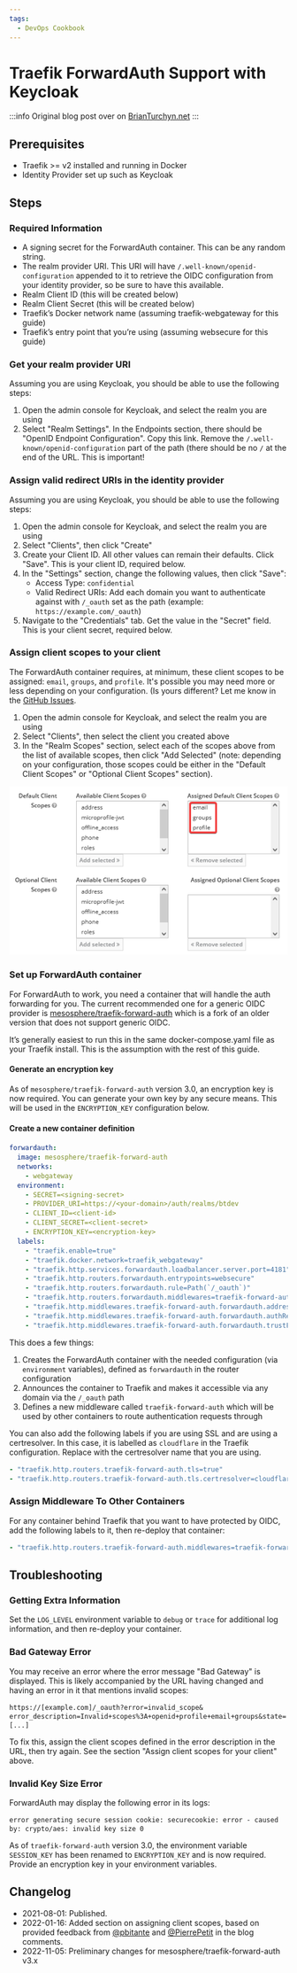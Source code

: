 ```yaml
---
tags:
  - DevOps Cookbook
---
```


# Traefik ForwardAuth Support with Keycloak

:::info Original blog post over on
[BrianTurchyn.net](https://brianturchyn.net/traefik-forwardauth-support-with-keycloak/)
:::

## Prerequisites

- Traefik >= v2 installed and running in Docker
- Identity Provider set up such as Keycloak

## Steps

### Required Information

- A signing secret for the ForwardAuth container. This can be any random string.
- The realm provider URI. This URI will have `/.well-known/openid-configuration`
  appended to it to retrieve the OIDC configuration from your identity provider,
  so be sure to have this available.
- Realm Client ID (this will be created below)
- Realm Client Secret (this will be created below)
- Traefik’s Docker network name (assuming traefik-webgateway for this guide)
- Traefik’s entry point that you’re using (assuming websecure for this guide)

### Get your realm provider URI

Assuming you are using Keycloak, you should be able to use the following steps:

1. Open the admin console for Keycloak, and select the realm you are using
2. Select "Realm Settings". In the Endpoints section, there should be "OpenID
   Endpoint Configuration". Copy this link. Remove the
   `/.well-known/openid-configuration` part of the path (there should be no `/`
   at the end of the URL. This is important!

### Assign valid redirect URIs in the identity provider

Assuming you are using Keycloak, you should be able to use the following steps:

1. Open the admin console for Keycloak, and select the realm you are using
2. Select "Clients", then click "Create"
3. Create your Client ID. All other values can remain their defaults. Click
   "Save". This is your client ID, required below.
4. In the "Settings" section, change the following values, then click "Save":
   - Access Type: `confidential`
   - Valid Redirect URIs: Add each domain you want to authenticate against with
     `/_oauth` set as the path (example: `https://example.com/_oauth`)
5. Navigate to the "Credentials" tab. Get the value in the "Secret" field. This
   is your client secret, required below.

### Assign client scopes to your client

The ForwardAuth container requires, at minimum, these client scopes to be
assigned: `email`, `groups`, and `profile`. It's possible you may need more or
less depending on your configuration. (Is yours different? Let me know in the
[GitHub Issues](https://github.com/b-turchyn/wiki/issues).

1. Open the admin console for Keycloak, and select the realm you are using
2. Select "Clients", then select the client you created above
3. In the "Realm Scopes" section, select each of the scopes above from the list
   of available scopes, then click "Add Selected" (note: depending on your
   configuration, those scopes could be either in the "Default Client Scopes" or
   "Optional Client Scopes" section).

![Configuration of client scopes within Keycloak](./traefik-forwardauth-scopes.png)

### Set up ForwardAuth container

For ForwardAuth to work, you need a container that will handle the auth
forwarding for you. The current recommended one for a generic OIDC provider is
[mesosphere/traefik-forward-auth](https://hub.docker.com/r/mesosphere/traefik-forward-auth)
which is a fork of an older version that does not support generic OIDC.

It’s generally easiest to run this in the same docker-compose.yaml file as your
Traefik install. This is the assumption with the rest of this guide.

#### Generate an encryption key

As of `mesosphere/traefik-forward-auth` version 3.0, an encryption key is now
required. You can generate your own key by any secure means. This will be used
in the `ENCRYPTION_KEY` configuration below.

#### Create a new container definition

```yaml
forwardauth:
  image: mesosphere/traefik-forward-auth
  networks:
    - webgateway
  environment:
    - SECRET=<signing-secret>
    - PROVIDER_URI=https://<your-domain>/auth/realms/btdev
    - CLIENT_ID=<client-id>
    - CLIENT_SECRET=<client-secret>
    - ENCRYPTION_KEY=<encryption-key>
  labels:
    - "traefik.enable=true"
    - "traefik.docker.network=traefik_webgateway"
    - "traefik.http.services.forwardauth.loadbalancer.server.port=4181"
    - "traefik.http.routers.forwardauth.entrypoints=websecure"
    - "traefik.http.routers.forwardauth.rule=Path(`/_oauth`)"
    - "traefik.http.routers.forwardauth.middlewares=traefik-forward-auth"
    - "traefik.http.middlewares.traefik-forward-auth.forwardauth.address=http://forwardauth:4181"
    - "traefik.http.middlewares.traefik-forward-auth.forwardauth.authResponseHeaders=X-Forwarded-User"
    - "traefik.http.middlewares.traefik-forward-auth.forwardauth.trustForwardHeader=true"
```

This does a few things:

1. Creates the ForwardAuth container with the needed configuration (via
   `environment` variables), defined as `forwardauth` in the router
   configuration
2. Announces the container to Traefik and makes it accessible via any domain via
   the `/_oauth` path
3. Defines a new middleware called `traefik-forward-auth` which will be used by
   other containers to route authentication requests through

You can also add the following labels if you are using SSL and are using a
certresolver. In this case, it is labelled as `cloudflare` in the Traefik
configuration. Replace with the certresolver name that you are using.

```yaml
- "traefik.http.routers.traefik-forward-auth.tls=true"
- "traefik.http.routers.traefik-forward-auth.tls.certresolver=cloudflare"
```

### Assign Middleware To Other Containers

For any container behind Traefik that you want to have protected by OIDC, add
the following labels to it, then re-deploy that container:

```yaml
- "traefik.http.routers.traefik-forward-auth.middlewares=traefik-forward-auth"
```

## Troubleshooting

### Getting Extra Information

Set the `LOG_LEVEL` environment variable to `debug` or `trace` for additional
log information, and then re-deploy your container.

### Bad Gateway Error

You may receive an error where the error message "Bad Gateway" is displayed.
This is likely accompanied by the URL having changed and having an error in it
that mentions invalid scopes:

```
https://[example.com]/_oauth?error=invalid_scope&
error_description=Invalid+scopes%3A+openid+profile+email+groups&state=[...]
```

To fix this, assign the client scopes defined in the error description in the
URL, then try again. See the section "Assign client scopes for your client"
above.

### Invalid Key Size Error

ForwardAuth may display the following error in its logs:

```
error generating secure session cookie: securecookie: error - caused by: crypto/aes: invalid key size 0
```

As of `traefik-forward-auth` version 3.0, the environment variable `SESSION_KEY`
has been renamed to `ENCRYPTION_KEY` and is now required. Provide an encryption
key in your environment variables.

## Changelog

- 2021-08-01: Published.
- 2022-01-16: Added section on assigning client scopes, based on provided
  feedback from [@pbitante](https://github.com/pbitante) and
  [@PierrePetit](https://github.com/PierrePetit) in the blog comments.
- 2022-11-05: Preliminary changes for mesosphere/traefik-forward-auth v3.x
